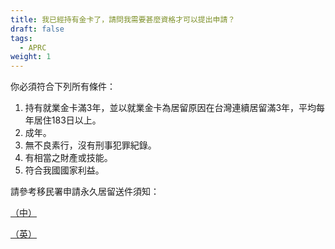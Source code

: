```yaml
---
title: 我已經持有金卡了，請問我需要甚麼資格才可以提出申請？
draft: false
tags:
  - APRC
weight: 1
---
```

你必須符合下列所有條件：

1. 持有就業金卡滿3年，並以就業金卡為居留原因在台灣連續居留滿3年，平均每年居住183日以上。
2. 成年。
3. 無不良素行，沒有刑事犯罪紀錄。
4. 有相當之財產或技能。
5. 符合我國國家利益。

請參考移民署申請永久居留送件須知：

[（中）](https://bit.ly/3iBu3xo)

[（英）](https://bit.ly/3s5dLA0)